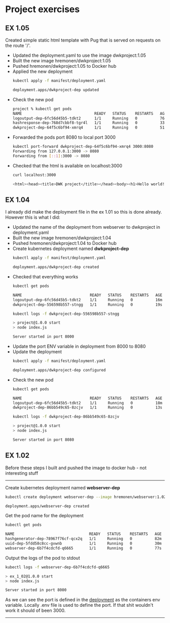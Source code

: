 # Project exercises

## EX 1.05

Created simple static html template with Pug that is served on requests on the route '/'.

- Updated the deployment.yaml to use the image dwkproject:1.05
- Built the new image hremonen/dwkproject:1.05
- Pushed hremonen/dwkproject:1.05 to Docker hub
- Applied the new deployment
    ```bash
    kubectl apply -f manifest/deployment.yaml

    deployment.apps/dwkproject-dep updated
    ```
- Check the new pod
    ```bash
    project % kubectl get pods                                              
    NAME                                READY   STATUS    RESTARTS   AGE
    logoutput-dep-6fc56d45b5-tdkt2      1/1     Running   0          76m
    hashresponse-dep-768d7cbbf8-tgr4l   1/1     Running   0          33m
    dwkproject-dep-64f5c6bf94-xmrq4     1/1     Running   0          51s
    ```
- Forwarded the pods port 8080 to local port 3000
    ```bash
    kubectl port-forward dwkproject-dep-64f5c6bf94-xmrq4 3000:8080
    Forwarding from 127.0.0.1:3000 -> 8080
    Forwarding from [::1]:3000 -> 8080
    ```
- Checked that the html is available on localhost:3000
    ```bash
    curl localhost:3000

    <html><head><title>DWK project</title></head><body><h1>Hello world!</h1></body></html>
    ```

## EX 1.04

I already did make the deployment file in the ex 1.01 so this is done already. However this is what I did:

- Updated the name of the deployment from webserver to dwkproject in deployment.yaml
- Built the new image hremonen/dwkproject:1.04
- Pushed hremonen/dwkproject:1.04 to Docker hub
- Create kubernetes deployment named **dwkproject-dep**
    ```bash
    kubectl apply -f manifest/deployment.yaml

    deployment.apps/dwkproject-dep created
    ```
- Checked that everything works 
    ```bash
    kubectl get pods

    NAME                              READY   STATUS    RESTARTS   AGE
    logoutput-dep-6fc56d45b5-tdkt2    1/1     Running   0          16m
    dwkproject-dep-556598b557-stngg   1/1     Running   0          19s

    kubectl logs -f dwkproject-dep-556598b557-stngg

    > project@1.0.0 start
    > node index.js

    Server started in port 8000
    ```
- Update the port ENV variable in deployment from 8000 to 8080
- Update the deployment
    ```bash
    kubectl apply -f manifest/deployment.yaml

    deployment.apps/dwkproject-dep configured
    ```
- Check the new pod
    ```bash
    kubectl get pods

    NAME                              READY   STATUS    RESTARTS   AGE
    logoutput-dep-6fc56d45b5-tdkt2    1/1     Running   0          18m
    dwkproject-dep-86bb549c65-8zcjv   1/1     Running   0          13s

    kubectl logs -f dwkproject-dep-86bb549c65-8zcjv
    
    > project@1.0.0 start
    > node index.js

    Server started in port 8080
    ```
    


## EX 1.02

Before these steps I built and pushed the image to docker hub - not interesting stuff

---

Create kubernetes deployment named **webserver-dep**

```bash
kubectl create deployment webserver-dep --image hremonen/webserver:1.02

deployment.apps/webserver-dep created
```

Get the pod name for the deployment
```bash
kubectl get pods 

NAME                                 READY   STATUS    RESTARTS   AGE
hashgenerator-dep-78967f76cf-qcx2q   1/1     Running   0          82m
uuid-dep-5fdd58c8cc-gvwnb            1/1     Running   0          30m
webserver-dep-6b7f4cdcfd-q6665       1/1     Running   0          77s
```

Output the logs of the pod to stdout

``` bash
kubectl logs -f webserver-dep-6b7f4cdcfd-q6665

> ex_1_02@1.0.0 start
> node index.js

Server started in port 8000
```

As we can see the port is defined in the [deployment](./manifests/deployment.yaml) as the containers env variable. Locally .env file is used to define the port.
If that shit wouldn't work it should of been 3000.

----